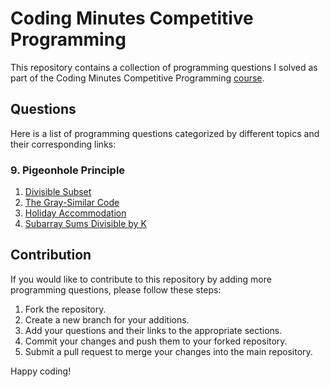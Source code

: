 # Coding Minutes Competitive Programming

This repository contains a collection of programming questions I solved as part of the Coding Minutes Competitive Programming [course](https://www.codingminutes.com/courses/competitive-programming).

## Questions

Here is a list of programming questions categorized by different topics and their corresponding links:

### 9. Pigeonhole Principle

1. [Divisible Subset](https://www.codechef.com/problems/DIVSUBS)
2. [The Gray-Similar Code](https://www.codechef.com/problems/GRAYSC)
3. [Holiday Accommodation](https://www.spoj.com/problems/HOLI/)
3. [Subarray Sums Divisible by K](https://leetcode.com/problems/subarray-sums-divisible-by-k/)

## Contribution

If you would like to contribute to this repository by adding more programming questions, please follow these steps:

1. Fork the repository.
2. Create a new branch for your additions.
3. Add your questions and their links to the appropriate sections.
4. Commit your changes and push them to your forked repository.
5. Submit a pull request to merge your changes into the main repository.

Happy coding!
